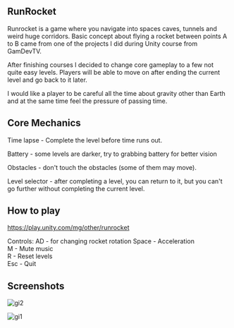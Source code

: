 ## RunRocket

Runrocket is a game where you navigate into spaces caves, tunnels and weird huge corridors.
Basic concept about flying a rocket between points A to B came from one of the projects I did during Unity course from GamDevTV.

After finishing courses I decided to change core gameplay to a few not quite easy levels. Players will be able to move on after ending the current level and go back to it later.

I would like a player to be careful all the time about gravity other than Earth and at the same time feel the pressure of passing time.

## Core Mechanics

Time lapse - Complete the level before time runs out.

Battery - some levels are darker, try to grabbing battery for better vision

Obstacles - don't touch the obstacles (some of them may move).

Level selector - after completing a level, you can return to it, but you can't go further without completing the current level.

## How to play

https://play.unity.com/mg/other/runrocket

Controls: AD - for changing rocket rotation
Space - Acceleration  
M - Mute music  
R - Reset levels  
Esc - Quit   

## Screenshots

![gi2](https://user-images.githubusercontent.com/106316118/193577553-1b33be3d-3f10-4fc7-bcf8-08f3914ec1eb.png)


![gi1](https://user-images.githubusercontent.com/106316118/193577868-efeb07c5-3fb6-4bd5-be9e-02ff30ceaf34.png)

